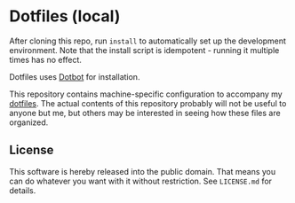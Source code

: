 Dotfiles (local)
================

After cloning this repo, run `install` to automatically set up the development
environment. Note that the install script is idempotent - running it multiple
times has no effect.

Dotfiles uses [Dotbot](https://github.com/anishathalye/dotbot) for installation.

This repository contains machine-specific configuration to accompany my
[dotfiles](https://github.com/Skylark95/dotfiles). The actual contents of this repository probably will not
be useful to anyone but me, but others may be interested in seeing how these
files are organized.

License
-------

This software is hereby released into the public domain. That means you can do
whatever you want with it without restriction. See `LICENSE.md` for details.
